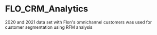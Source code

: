 # FLO_CRM_Analytics
2020 and 2021 data set with Flon's omnichannel customers was used for customer segmentation using RFM analysis
